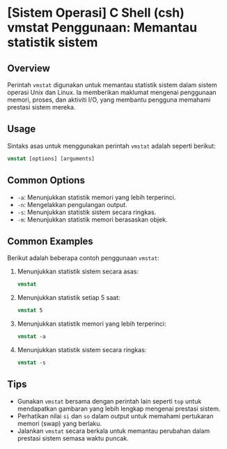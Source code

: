 # [Sistem Operasi] C Shell (csh) vmstat Penggunaan: Memantau statistik sistem

## Overview
Perintah `vmstat` digunakan untuk memantau statistik sistem dalam sistem operasi Unix dan Linux. Ia memberikan maklumat mengenai penggunaan memori, proses, dan aktiviti I/O, yang membantu pengguna memahami prestasi sistem mereka.

## Usage
Sintaks asas untuk menggunakan perintah `vmstat` adalah seperti berikut:

```csh
vmstat [options] [arguments]
```

## Common Options
- `-a`: Menunjukkan statistik memori yang lebih terperinci.
- `-n`: Mengelakkan pengulangan output.
- `-s`: Menunjukkan statistik sistem secara ringkas.
- `-m`: Menunjukkan statistik memori berasaskan objek.

## Common Examples
Berikut adalah beberapa contoh penggunaan `vmstat`:

1. Menunjukkan statistik sistem secara asas:
   ```csh
   vmstat
   ```

2. Menunjukkan statistik setiap 5 saat:
   ```csh
   vmstat 5
   ```

3. Menunjukkan statistik memori yang lebih terperinci:
   ```csh
   vmstat -a
   ```

4. Menunjukkan statistik sistem secara ringkas:
   ```csh
   vmstat -s
   ```

## Tips
- Gunakan `vmstat` bersama dengan perintah lain seperti `top` untuk mendapatkan gambaran yang lebih lengkap mengenai prestasi sistem.
- Perhatikan nilai `si` dan `so` dalam output untuk memahami pertukaran memori (swap) yang berlaku.
- Jalankan `vmstat` secara berkala untuk memantau perubahan dalam prestasi sistem semasa waktu puncak.
